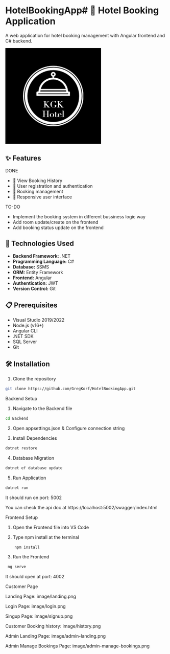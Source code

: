# HotelBookingApp# 🏨 Hotel Booking Application

A web application for hotel booking management with Angular frontend and C# backend.

![Hotel Booking App](image/logo.png) <!-- Add a screenshot of your application here -->

## ✨ Features

DONE

- 📅 View Booking History
- 👥 User registration and authentication
- 📝 Booking management
- 📱 Responsive user interface

TO-DO

- Implement the booking system in different bussiness logic way
- Add room update/create on the frontend
- Add booking status update on the frontend

## 🚀 Technologies Used

- **Backend Framework:** .NET
- **Programming Language:** C#
- **Database:** SSMS
- **ORM:** Entity Framework
- **Frontend:** Angular
- **Authentication:** JWT
- **Version Control:** Git

## 📋 Prerequisites

- Visual Studio 2019/2022
- Node.js (v16+)
- Angular CLI
- .NET SDK
- SQL Server
- Git

## 🛠️ Installation

1. Clone the repository

```bash
git clone https://github.com/GregKorf/HotelBookingApp.git
```

Backend Setup

1. Navigate to the Backend file

```bash
cd Backend
```

2. Open appsettings.json & Configure connection string

3. Install Dependencies

```bash
dotnet restore
```

4. Database Migration

```bash
dotnet ef database update
```

5. Run Application

```bash
dotnet run
```

It should run on port: 5002

You can check the api doc at https://localhost:5002/swagger/index.html

Frontend Setup

1. Open the Frontend file into VS Code

2. Type npm install at the terminal

```bash
    npm install
```

3. Run the Frontend

```bash
 ng serve
```

It should open at port: 4002

Customer Page

Landing Page:
image/landing.png

Login Page:
image/login.png

Singup Page:
image/signup.png

Customer Booking history:
image/history.png

Admin Landing Page:
image/admin-landing.png

Admin Manage Bookings Page:
image/admin-manage-bookings.png
